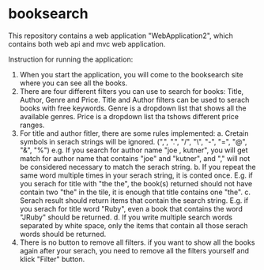# booksearch

This repository contains a web application "WebApplication2", which contains both web api and mvc web application.

Instruction for running the application:
1. When you start the application, you will come to the booksearch site where you can see all the books.
2. There are four different filters you can use to search for books: Title, Author, Genre and Price. Title and Author filters can be used to serach books with free keywords. Genre is a dropdown list that shows all the available genres. Price is a dropdown list tha tshows different price ranges. 
3. For title and author fitler, there are some rules implemented:
	a. Cretain symbols in serach strings will be ignored. (",", ".", "/", "\\", "-", "=", "@", "&", "%")  e.g. If you search for author name "joe , kutner", you will get match for author name that contains "joe" and "kutner", and "," will not be considered necessary to match the serach string. 
	b. If you repeat the same word multiple times in your serach string, it is conted once. E.g. if you serach for title with "the the", the book(s) returned should not have contain two "the" in the tile, it is enough that title contains one "the". 
	c. Serach result should return items that contain the search string. E.g. if you serach for title word "Ruby", even a book that contains the word "JRuby" should be returned.
	d. If you write multiple search words separated by white space, only the items that contain all those serach words should be returned.
4. There is no button to remove all filters. if you want to show all the books again after your serach, you need to remove all the filters yourself and klick "Filter" button.